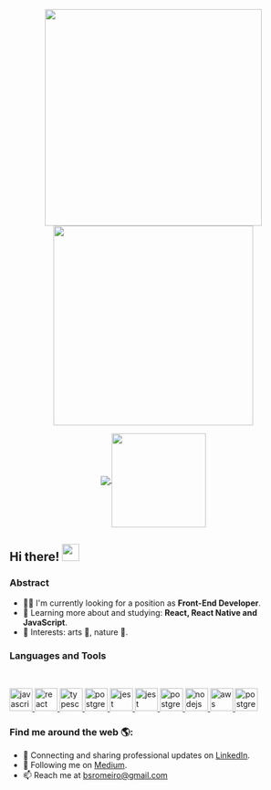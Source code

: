 <p align="center">
  <a href="#">
    <img align="center" width="380" src="https://i.imgur.com/VzLDI75.jpg" />
  </a>
  <a href="#">
    <img align="center" width="350" src="https://media.giphy.com/media/d7IKIDx2UwRvlfZOOM/giphy.gif" />
  </a>
</p>

<p align="center">
  <a href="https://github.com/anuraghazra/github-readme-stats">
    <img
      align="center"
      src="https://github-readme-stats.vercel.app/api/top-langs/?username=obrenoco&layout=compact"
    />
  </a>
  <a href="https://github.com/anuraghazra/github-readme-stats">
    <img
      align="center"
      height="165"
      src="https://github-readme-stats.vercel.app/api?username=obrenoco&count_private=true&show_icons=true&custom_title=Github%20Status&hide=issues"
    />
  </a>
</p>

## Hi there! <img src="https://raw.githubusercontent.com/iampavangandhi/iampavangandhi/master/gifs/Hi.gif" width="30px"></h2>

### Abstract

- 👨‍💻 I'm currently looking for a position as **Front-End Developer**.
- 🌱 Learning more about and studying: **React, React Native and JavaScript**.
- 💙 Interests: arts 🎨, nature 🌱.

### Languages and Tools

<br/>

<p align="left">
    <a
      href="https://developer.mozilla.org/en-US/docs/Web/JavaScript"
      target="_blank"
      >
      <img
        src="https://devicons.github.io/devicon/devicon.git/icons/javascript/javascript-original.svg"
        alt="javascript"
        width="40"
        height="40"
      />
    </a>
    <a href="https://reactjs.org/" target="_blank">
    <img
      src="https://devicons.github.io/devicon/devicon.git/icons/react/react-original-wordmark.svg"
      alt="react"
      width="40"
      height="40"
    />

  <a href="https://www.typescriptlang.org/" target="_blank">
    <img
      src="https://devicons.github.io/devicon/devicon.git/icons/typescript/typescript-original.svg"
      alt="typescript"
      width="40"
      height="40"
    />
  </a>
  
  <a href="https://redux.js.org/" target="_blank">
    <img
      src="https://devicons.github.io/devicon/devicon.git/icons/redux/redux-original.svg"
      alt="postgresql"
      width="40"
      height="40"
    />
  </a>

  <a href="https://jestjs.io" target="_blank">
    <img
      src="https://www.vectorlogo.zone/logos/jestjsio/jestjsio-icon.svg"
      alt="jest"
      width="40"
      height="40"
    />
  </a>
    <a href="https://jestjs.io" target="_blank">
    <img
      src="https://devicons.github.io/devicon/devicon.git/icons/css3/css3-original-wordmark.svg"
      alt="jest"
      width="40"
      height="40"
    />
  </a>
    <a href="https://www.postgresql.org" target="_blank">
    <img
      src="https://devicons.github.io/devicon/devicon.git/icons/postgresql/postgresql-original-wordmark.svg"
      alt="postgresql"
      width="40"
      height="40"
    />
  </a>
  <a href="https://nodejs.org" target="_blank">
    <img
      src="https://devicons.github.io/devicon/devicon.git/icons/nodejs/nodejs-original-wordmark.svg"
      alt="nodejs"
      width="40"
      height="40"
    />
  </a>
  <a href="https://www.ruby-lang.org/en/" target="_blank">
    <img
      src="https://devicons.github.io/devicon/devicon.git/icons/ruby/ruby-original-wordmark.svg"
      alt="aws"
      width="40"
      height="40"
    />
  </a>
    </a>
    <a href="https://www.linux.org/" target="_blank">
      <img
        src="https://devicons.github.io/devicon/devicon.git/icons/linux/linux-original.svg"
        alt="postgresql"
        width="40"
        height="40"
      />
    </a>
</p>

### Find me around the web 🌎:

- 💼 Connecting and sharing professional updates on <a href="https://www.linkedin.com/in/brenoromeiro/">LinkedIn</a>.
- 🔭 Following me on <a href="https://medium.com/@obrenoco">Medium</a>.
- 📫 Reach me at <a href="bsromeiro@gmail.com">bsromeiro@gmail.com</a>
